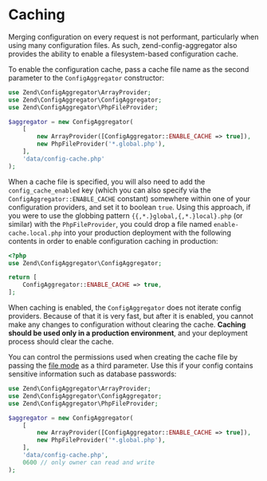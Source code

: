 # Caching

Merging configuration on every request is not performant, particularly when
using many configuration files. As such, zend-config-aggregator also
provides the ability to enable a filesystem-based configuration cache.

To enable the configuration cache, pass a cache file name as the second
parameter to the `ConfigAggregator` constructor:

```php
use Zend\ConfigAggregator\ArrayProvider;
use Zend\ConfigAggregator\ConfigAggregator;
use Zend\ConfigAggregator\PhpFileProvider;

$aggregator = new ConfigAggregator(
    [
        new ArrayProvider([ConfigAggregator::ENABLE_CACHE => true]),
        new PhpFileProvider('*.global.php'),
    ],
    'data/config-cache.php'
);
```

When a cache file is specified, you will also need to add the
`config_cache_enabled` key (which you can also specify via the
`ConfigAggregator::ENABLE_CACHE` constant) somewhere within one of your
configuration providers, and set it to boolean `true`. Using this approach, if
you were to use the globbing pattern `{{,*.}global,{,*.}local}.php` (or similar)
with the `PhpFileProvider`, you could drop a file named `enable-cache.local.php`
into your production deployment with the following contents in order to enable
configuration caching in production:

```php
<?php
use Zend\ConfigAggregator\ConfigAggregator;

return [
    ConfigAggregator::ENABLE_CACHE => true,
];
```

When caching is enabled, the `ConfigAggregator` does not iterate config
providers. Because of that it is very fast, but after it is enabled, you cannot
make any changes to configuration without clearing the cache. **Caching should
be used only in a production environment**, and your deployment process should
clear the cache.

You can control the permissions used when creating the cache file by passing 
the [file mode] as a third parameter. Use this if your config contains
sensitive information such as database passwords:

```php
use Zend\ConfigAggregator\ArrayProvider;
use Zend\ConfigAggregator\ConfigAggregator;
use Zend\ConfigAggregator\PhpFileProvider;

$aggregator = new ConfigAggregator(
    [
        new ArrayProvider([ConfigAggregator::ENABLE_CACHE => true]),
        new PhpFileProvider('*.global.php'),
    ],
    'data/config-cache.php',
    0600 // only owner can read and write
);
```

[file mode]: http://php.net/manual/en/function.chmod.php
